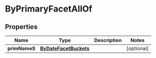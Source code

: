 

# ByPrimaryFacetAllOf

## Properties

Name | Type | Description | Notes
------------ | ------------- | ------------- | -------------
**primNameS** | [**ByDateFacetBuckets**](ByDateFacetBuckets.md) |  |  [optional]



